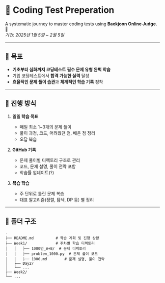 # 🌟 **Coding Test Preperation**

A systematic journey to master coding tests using **Baekjoon Online Judge**. 🚀  
_기간: 2025년 1월 5일 ~ 2월 5일_

---

## 🎯 **목표**

- **기초부터 심화까지 코딩테스트 필수 문제 유형 완벽 학습**
- 기업 코딩테스트에서 **합격 가능한 실력** 달성
- **효율적인 문제 풀이 습관**과 **체계적인 학습 기록** 정착

---

## 📝 **진행 방식**

1. **일일 학습 목표**

   - 매일 최소 1~3개의 문제 풀이
   - 풀이 과정, 코드, 어려웠던 점, 배운 점 정리
   - 오답 복습

2. **GitHub 기록**

   - 문제 풀이별 디렉토리 구조로 관리
   - 코드, 문제 설명, 풀이 전략 포함
   - 학습률 업데이트(?)

3. **복습 학습**
   - 주 단위로 틀린 문제 복습
   - 대표 알고리즘(정렬, 탐색, DP 등) 별 정리

---

## 📂 **폴더 구조**

```plaintext
.
├── README.md          # 학습 계획 및 진행 상황
├── Week1/             # 주차별 학습 디렉토리
│   │   ├── 1000번_A+B/  # 문제 디렉토리
│   │   ├── problem_1000.py  # 문제 풀이 코드
│   │   ├── 1000.md        # 문제 설명, 풀이 전략
│   ├── Day2/
│   └── ...
├── Week2/
└── ...
```

